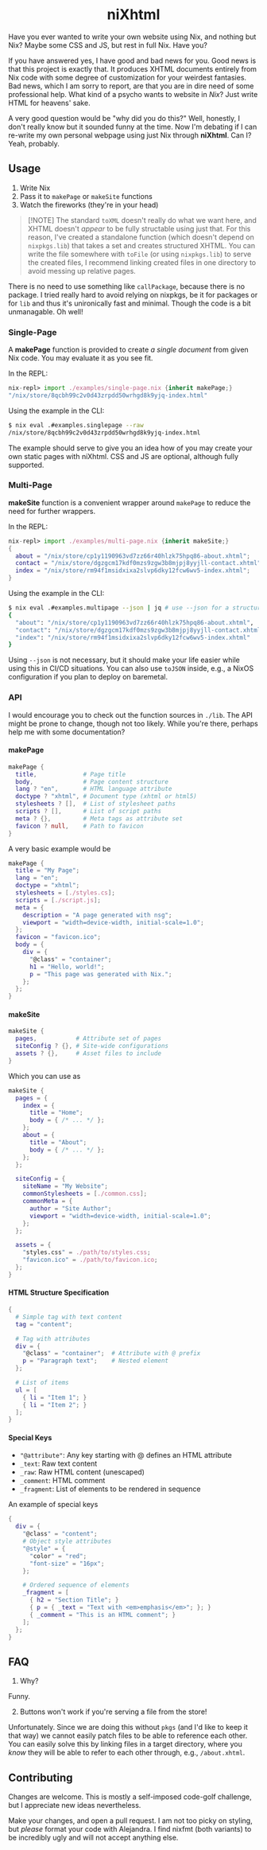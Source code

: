<h1 id="header" align="center">
  niXhtml
</h1>

Have you ever wanted to write your own website using Nix, and nothing but Nix?
Maybe some CSS and JS, but rest in full Nix. Have you?

If you have answered yes, I have good and bad news for you. Good news is that
this project is exactly that. It produces XHTML documents entirely from Nix code
with some degree of customization for your weirdest fantasies. Bad news, which I
am sorry to report, are that you are in dire need of some professional help.
What kind of a psycho wants to website in _Nix_? Just write HTML for heavens'
sake.

A very good question would be "why did you do this?" Well, honestly, I don't
really know but it sounded funny at the time. Now I'm debating if I can re-write
my own personal webpage using just Nix through **niXhtml**. Can I? Yeah,
probably.

## Usage

1. Write Nix
2. Pass it to `makePage` or `makeSite` functions
3. Watch the fireworks (they're in your head)

> [!NOTE] The standard `toXML` doesn't really do what we want here, and XHTML
> doesn't _appear_ to be fully structable using just that. For this reason, I've
> created a standalone function (which doesn't depend on `nixpkgs.lib`) that
> takes a set and creates structured XHTML. You can write the file somewhere
> with `toFile` (or using `nixpkgs.lib`) to serve the created files, I recommend
> linking created files in one directory to avoid messing up relative pages.

There is no need to use something like `callPackage`, because there is no
package. I tried really hard to avoid relying on nixpkgs, be it for packages or
for `lib` and thus it's unironically fast and minimal. Though the code is a bit
unmanagable. Oh well!

### Single-Page

A **makePage** function is provided to create _a single document_ from given Nix
code. You may evaluate it as you see fit.

In the REPL:

```nix
nix-repl> import ./examples/single-page.nix {inherit makePage;}
"/nix/store/8qcbh99c2v0d43zrpdd50wrhgd8k9yjq-index.html"
```

Using the example in the CLI:

```bash
$ nix eval .#examples.singlepage --raw
/nix/store/8qcbh99c2v0d43zrpdd50wrhgd8k9yjq-index.html
```

The example should serve to give you an idea how of you may create your own
static pages with niXhtml. CSS and JS are optional, although fully supported.

### Multi-Page

**makeSite** function is a convenient wrapper around `makePage` to reduce the
need for further wrappers.

In the REPL:

```nix
nix-repl> import ./examples/multi-page.nix {inherit makeSite;}
{
  about = "/nix/store/cp1y1190963vd7zz66r40hlzk75hpq86-about.xhtml";
  contact = "/nix/store/dgzgcm17kdf0mzs9zgw3b8mjpj8yyjll-contact.xhtml";
  index = "/nix/store/rm94f1msidxixa2slvp6dky12fcw6wv5-index.xhtml";
}
```

Using the example in the CLI:

```bash
$ nix eval .#examples.multipage --json | jq # use --json for a structured result
{
  "about": "/nix/store/cp1y1190963vd7zz66r40hlzk75hpq86-about.xhtml",
  "contact": "/nix/store/dgzgcm17kdf0mzs9zgw3b8mjpj8yyjll-contact.xhtml",
  "index": "/nix/store/rm94f1msidxixa2slvp6dky12fcw6wv5-index.xhtml"
}
```

Using `--json` is not necessary, but it should make your life easier while using
this in CI/CD situations. You can also use `toJSON` inside, e.g., a NixOS
configuration if you plan to deploy on baremetal.

### API

I would encourage you to check out the function sources in `./lib`. The API
might be prone to change, though not too likely. While you're there, perhaps
help me with some documentation?

#### makePage

```nix
makePage {
  title,             # Page title
  body,              # Page content structure
  lang ? "en",       # HTML language attribute
  doctype ? "xhtml", # Document type (xhtml or html5)
  stylesheets ? [],  # List of stylesheet paths
  scripts ? [],      # List of script paths
  meta ? {},         # Meta tags as attribute set
  favicon ? null,    # Path to favicon
}
```

A very basic example would be

```nix
makePage {
  title = "My Page";
  lang = "en";
  doctype = "xhtml";
  stylesheets = [./styles.cs];
  scripts = [./script.js];
  meta = {
    description = "A page generated with nsg";
    viewport = "width=device-width, initial-scale=1.0";
  };
  favicon = "favicon.ico";
  body = {
    div = {
      "@class" = "container";
      h1 = "Hello, world!";
      p = "This page was generated with Nix.";
    };
  };
}
```

#### makeSite

```nix
makeSite {
  pages,           # Attribute set of pages
  siteConfig ? {}, # Site-wide configurations
  assets ? {},     # Asset files to include
}
```

Which you can use as

```nix
makeSite {
  pages = {
    index = {
      title = "Home";
      body = { /* ... */ };
    };
    about = {
      title = "About";
      body = { /* ... */ };
    };
  };

  siteConfig = {
    siteName = "My Website";
    commonStylesheets = [./common.css];
    commonMeta = {
      author = "Site Author";
      viewport = "width=device-width, initial-scale=1.0";
    };
  };

  assets = {
    "styles.css" = ./path/to/styles.css;
    "favicon.ico" = ./path/to/favicon.ico;
  };
}
```

#### HTML Structure Specification

```nix
{
  # Simple tag with text content
  tag = "content";

  # Tag with attributes
  div = {
    "@class" = "container";  # Attribute with @ prefix
    p = "Paragraph text";    # Nested element
  };

  # List of items
  ul = [
    { li = "Item 1"; }
    { li = "Item 2"; }
  ];
}
```

#### Special Keys

- `"@attribute"`: Any key starting with @ defines an HTML attribute
- `_text`: Raw text content
- `_raw`: Raw HTML content (unescaped)
- `_comment`: HTML comment
- `_fragment`: List of elements to be rendered in sequence

An example of special keys

```nix
{
  div = {
    "@class" = "content";
    # Object style attributes
    "@style" = {
      "color" = "red";
      "font-size" = "16px";
    };

    # Ordered sequence of elements
    _fragment = [
      { h2 = "Section Title"; }
      { p = { _text = "Text with <em>emphasis</em>"; }; }
      { _comment = "This is an HTML comment"; }
    ];
  };
}
```

## FAQ

1. Why?

Funny.

2. Buttons won't work if you're serving a file from the store!

Unfortunately. Since we are doing this without `pkgs` (and I'd like to keep it
that way) we cannot easily patch files to be able to reference each other. You
can easily solve this by linking files in a target directory, where you _know_
they will be able to refer to each other through, e.g., `/about.xhtml`.

## Contributing

Changes are welcome. This is mostly a self-imposed code-golf challenge, but I
appreciate new ideas nevertheless.

Make your changes, and open a pull request. I am not too picky on styling, but
_please_ format your code with Alejandra. I find nixfmt (both variants) to be
incredibly ugly and will not accept anything else.
